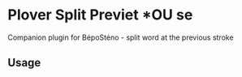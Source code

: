 # Plover Split Previet *OU se 

Companion plugin for BépoSténo - split word at the previous stroke

## Usage

